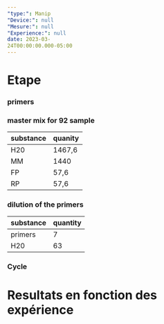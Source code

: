 ```yaml
---
"type:": Manip
"Device:": null
"Mesure:": null
"Experience:": null
date: 2023-03-
24T00:00:00.000-05:00
---
```


# Etape 
### primers 

### master mix for 92 sample 
| substance | quanity |
| --------- | ------- |
| H20       | 1467,6  |
| MM        | 1440    |
| FP        | 57,6    |
| RP        | 57,6    |

### dilution of the primers 
| substance | quantity |
| --------- | -------- |
| primers   | 7        |
| H20       | 63       |

### Cycle 

# Resultats en fonction des expérience 

